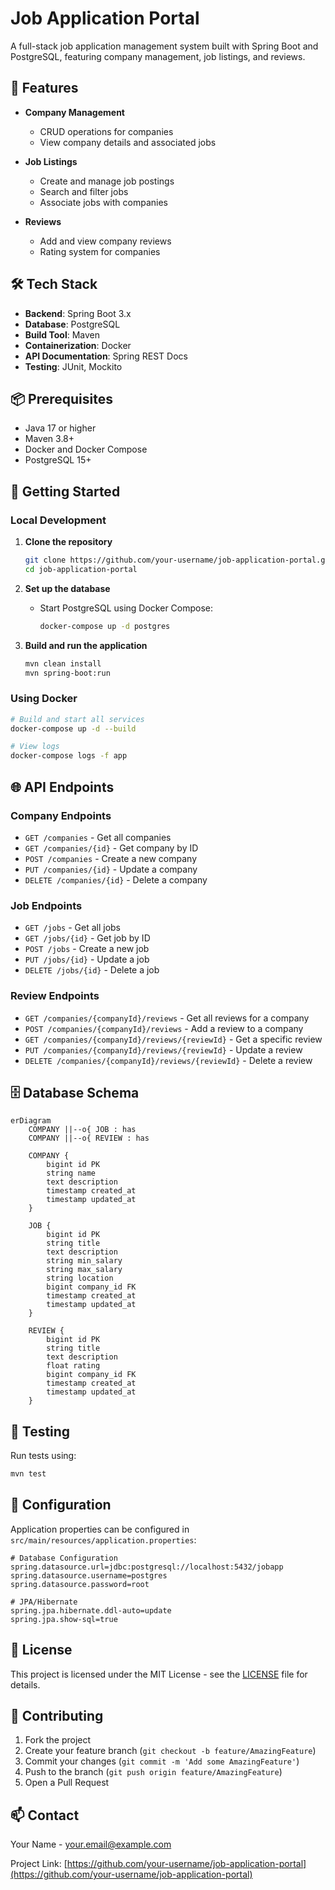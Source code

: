 # Job Application Portal

A full-stack job application management system built with Spring Boot and PostgreSQL, featuring company management, job listings, and reviews.

## 🚀 Features

- **Company Management**
  - CRUD operations for companies
  - View company details and associated jobs

- **Job Listings**
  - Create and manage job postings
  - Search and filter jobs
  - Associate jobs with companies

- **Reviews**
  - Add and view company reviews
  - Rating system for companies

## 🛠️ Tech Stack

- **Backend**: Spring Boot 3.x
- **Database**: PostgreSQL
- **Build Tool**: Maven
- **Containerization**: Docker
- **API Documentation**: Spring REST Docs
- **Testing**: JUnit, Mockito

## 📦 Prerequisites

- Java 17 or higher
- Maven 3.8+
- Docker and Docker Compose
- PostgreSQL 15+

## 🚀 Getting Started

### Local Development

1. **Clone the repository**
   ```bash
   git clone https://github.com/your-username/job-application-portal.git
   cd job-application-portal
   ```

2. **Set up the database**
   - Start PostgreSQL using Docker Compose:
     ```bash
     docker-compose up -d postgres
     ```

3. **Build and run the application**
   ```bash
   mvn clean install
   mvn spring-boot:run
   ```

### Using Docker

```bash
# Build and start all services
docker-compose up -d --build

# View logs
docker-compose logs -f app
```

## 🌐 API Endpoints

### Company Endpoints
- `GET /companies` - Get all companies
- `GET /companies/{id}` - Get company by ID
- `POST /companies` - Create a new company
- `PUT /companies/{id}` - Update a company
- `DELETE /companies/{id}` - Delete a company

### Job Endpoints
- `GET /jobs` - Get all jobs
- `GET /jobs/{id}` - Get job by ID
- `POST /jobs` - Create a new job
- `PUT /jobs/{id}` - Update a job
- `DELETE /jobs/{id}` - Delete a job

### Review Endpoints
- `GET /companies/{companyId}/reviews` - Get all reviews for a company
- `POST /companies/{companyId}/reviews` - Add a review to a company
- `GET /companies/{companyId}/reviews/{reviewId}` - Get a specific review
- `PUT /companies/{companyId}/reviews/{reviewId}` - Update a review
- `DELETE /companies/{companyId}/reviews/{reviewId}` - Delete a review

## 🗄️ Database Schema

```mermaid
erDiagram
    COMPANY ||--o{ JOB : has
    COMPANY ||--o{ REVIEW : has
    
    COMPANY {
        bigint id PK
        string name
        text description
        timestamp created_at
        timestamp updated_at
    }
    
    JOB {
        bigint id PK
        string title
        text description
        string min_salary
        string max_salary
        string location
        bigint company_id FK
        timestamp created_at
        timestamp updated_at
    }
    
    REVIEW {
        bigint id PK
        string title
        text description
        float rating
        bigint company_id FK
        timestamp created_at
        timestamp updated_at
    }
```

## 🧪 Testing

Run tests using:
```bash
mvn test
```

## 🔧 Configuration

Application properties can be configured in `src/main/resources/application.properties`:

```properties
# Database Configuration
spring.datasource.url=jdbc:postgresql://localhost:5432/jobapp
spring.datasource.username=postgres
spring.datasource.password=root

# JPA/Hibernate
spring.jpa.hibernate.ddl-auto=update
spring.jpa.show-sql=true
```

## 📝 License

This project is licensed under the MIT License - see the [LICENSE](LICENSE) file for details.

## 🤝 Contributing

1. Fork the project
2. Create your feature branch (`git checkout -b feature/AmazingFeature`)
3. Commit your changes (`git commit -m 'Add some AmazingFeature'`)
4. Push to the branch (`git push origin feature/AmazingFeature`)
5. Open a Pull Request

## 📫 Contact

Your Name - your.email@example.com

Project Link: [https://github.com/your-username/job-application-portal](https://github.com/your-username/job-application-portal)
